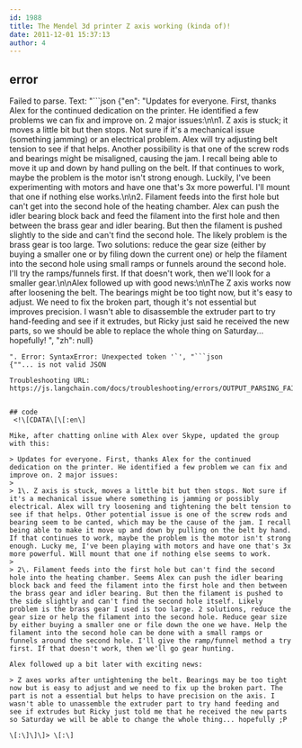 ```yaml
---
id: 1988
title: The Mendel 3d printer Z axis working (kinda of)!
date: 2011-12-01 15:37:13
author: 4
---
```

## error
Failed to parse. Text: "```json
{"en": "Updates for everyone. First, thanks Alex for the continued dedication on the printer. He identified a few problems we can fix and improve on. 2 major issues:\n\n1. Z axis is stuck; it moves a little bit but then stops.  Not sure if it's a mechanical issue (something jamming) or an electrical problem. Alex will try adjusting belt tension to see if that helps. Another possibility is that one of the screw rods and bearings might be misaligned, causing the jam. I recall being able to move it up and down by hand pulling on the belt. If that continues to work, maybe the problem is the motor isn't strong enough. Luckily, I've been experimenting with motors and have one that's 3x more powerful. I'll mount that one if nothing else works.\n\n2. Filament feeds into the first hole but can't get into the second hole of the heating chamber.  Alex can push the idler bearing block back and feed the filament into the first hole and then between the brass gear and idler bearing. But then the filament is pushed slightly to the side and can't find the second hole. The likely problem is the brass gear is too large. Two solutions: reduce the gear size (either by buying a smaller one or by filing down the current one) or help the filament into the second hole using small ramps or funnels around the second hole. I'll try the ramps/funnels first. If that doesn't work, then we'll look for a smaller gear.\n\nAlex followed up with good news:\n\nThe Z axis works now after loosening the belt. The bearings might be too tight now, but it's easy to adjust.  We need to fix the broken part, though it's not essential but improves precision. I wasn't able to disassemble the extruder part to try hand-feeding and see if it extrudes, but Ricky just said he received the new parts, so we should be able to replace the whole thing on Saturday... hopefully!  ", "zh": null}
```
". Error: SyntaxError: Unexpected token '`', "```json
{""... is not valid JSON

Troubleshooting URL: https://js.langchain.com/docs/troubleshooting/errors/OUTPUT_PARSING_FAILURE/


## code
 <!\[CDATA\[\[:en\]

Mike, after chatting online with Alex over Skype, updated the group with this:

> Updates for everyone. First, thanks Alex for the continued dedication on the printer. He identified a few problem we can fix and improve on. 2 major issues:
> 
> 1\. Z axis is stuck, moves a little bit but then stops. Not sure if it's a mechanical issue where something is jamming or possibly electrical. Alex will try loosening and tightening the belt tension to see if that helps. Other potential issue is one of the screw rods and bearing seem to be canted, which may be the cause of the jam. I recall being able to make it move up and down by pulling on the belt by hand. If that continues to work, maybe the problem is the motor isn't strong enough. Lucky me, I've been playing with motors and have one that's 3x more powerful. Will mount that one if nothing else seems to work.
> 
> 2\. Filament feeds into the first hole but can't find the second hole into the heating chamber. Seems Alex can push the idler bearing block back and feed the filament into the first hole and then between the brass gear and idler bearing. But then the filament is pushed to the side slightly and can't find the second hole itself. Likely problem is the brass gear I used is too large. 2 solutions, reduce the gear size or help the filament into the second hole. Reduce gear size by either buying a smaller one or file down the one we have. Help the filament into the second hole can be done with a small ramps or funnels around the second hole. I'll give the ramp/funnel method a try first. If that doesn't work, then we'll go gear hunting.

Alex followed up a bit later with exciting news:

> Z axes works after untightening the belt. Bearings may be too tight now but is easy to adjust and we need to fix up the broken part. The part is not a essential but helps to have precision on the axis. I wasn't able to unassemble the extruder part to try hand feeding and see if extrudes but Ricky just told me that he received the new parts so Saturday we will be able to change the whole thing... hopefully ;P

\[:\]\]\]> \[:\]

